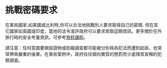 [Title]: # (挑戰密碼要求)
[Order]: # (11)

# 挑戰密碼要求

在某些國家,如美國或比利時,你可以合法地挑戰別人要求取得自己的密碼. 但在其它國家如英國或印度，當地的法令淮許政府可以要求索取這類資訊。更多關於在外旅行時的安全考量資訊，可參考[旅程課程](umbrella://lesson/preparation)。

請注意：任何意圖要損毀證物或防礙調查都可能被分別視為犯法而遭到起訴，也常常帶來嚴重的後果。在某些案例中，政府往往傾向實質的懲罰而少處理其宣稱的犯罪調查。

